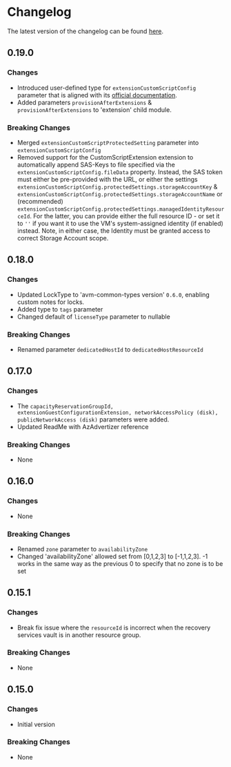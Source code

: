# Changelog

The latest version of the changelog can be found [here](https://github.com/Azure/bicep-registry-modules/blob/main/avm/res/compute/virtual-machine/CHANGELOG.md).

## 0.19.0

### Changes

- Introduced user-defined type for `extensionCustomScriptConfig` parameter that is aligned with its [official documentation](https://learn.microsoft.com/en-us/azure/virtual-machines/extensions/custom-script-windows).
- Added parameters `provisionAfterExtensions` & `provisionAfterExtensions`  to 'extension' child module.

### Breaking Changes

- Merged `extensionCustomScriptProtectedSetting` parameter into `extensionCustomScriptConfig`
- Removed support for the CustomScriptExtension extension to automatically append SAS-Keys to file specified via the `extensionCustomScriptConfig.fileData` property. Instead, the SAS token must either be pre-provided with the URL, or either the settings `extensionCustomScriptConfig.protectedSettings.storageAccountKey` & `extensionCustomScriptConfig.protectedSettings.storageAccountName` or (recommended) `extensionCustomScriptConfig.protectedSettings.managedIdentityResourceId`. For the latter, you can provide either the full resource ID - or set it to `''` if you want it to use the VM's system-assigned identity (if enabled) instead. Note, in either case, the Identity must be granted access to correct Storage Account scope.

## 0.18.0

### Changes

- Updated LockType to 'avm-common-types version' `0.6.0`, enabling custom notes for locks.
- Added type to `tags` parameter
- Changed default of `licenseType` parameter to nullable

### Breaking Changes

- Renamed parameter `dedicatedHostId` to `dedicatedHostResourceId`

## 0.17.0

### Changes

- The `capacityReservationGroupId, extensionGuestConfigurationExtension, networkAccessPolicy (disk), publicNetworkAccess (disk)` parameters were added.
- Updated ReadMe with AzAdvertizer reference

### Breaking Changes

- None

## 0.16.0

### Changes

- None

### Breaking Changes

- Renamed `zone` parameter to `availabilityZone`
- Changed 'availabilityZone' allowed set from [0,1,2,3] to [-1,1,2,3]. -1 works in the same way as the previous 0 to specify that no zone is to be set


## 0.15.1

### Changes

- Break fix issue where the `resourceId` is incorrect when the recovery services vault is in another resource group.

### Breaking Changes

- None

## 0.15.0

### Changes

- Initial version

### Breaking Changes

- None

